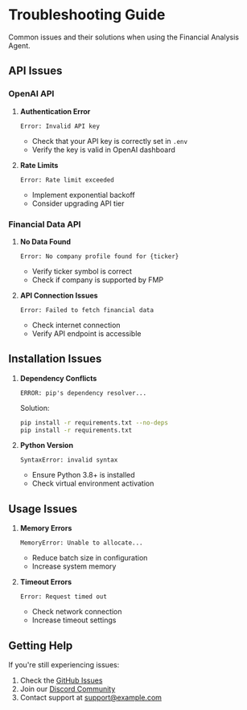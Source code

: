 # Troubleshooting Guide

Common issues and their solutions when using the Financial Analysis Agent.

## API Issues

### OpenAI API

1. **Authentication Error**
   ```
   Error: Invalid API key
   ```
   - Check that your API key is correctly set in `.env`
   - Verify the key is valid in OpenAI dashboard

2. **Rate Limits**
   ```
   Error: Rate limit exceeded
   ```
   - Implement exponential backoff
   - Consider upgrading API tier

### Financial Data API

1. **No Data Found**
   ```
   Error: No company profile found for {ticker}
   ```
   - Verify ticker symbol is correct
   - Check if company is supported by FMP

2. **API Connection Issues**
   ```
   Error: Failed to fetch financial data
   ```
   - Check internet connection
   - Verify API endpoint is accessible

## Installation Issues

1. **Dependency Conflicts**
   ```
   ERROR: pip's dependency resolver...
   ```
   Solution:
   ```bash
   pip install -r requirements.txt --no-deps
   pip install -r requirements.txt
   ```

2. **Python Version**
   ```
   SyntaxError: invalid syntax
   ```
   - Ensure Python 3.8+ is installed
   - Check virtual environment activation

## Usage Issues

1. **Memory Errors**
   ```
   MemoryError: Unable to allocate...
   ```
   - Reduce batch size in configuration
   - Increase system memory

2. **Timeout Errors**
   ```
   Error: Request timed out
   ```
   - Check network connection
   - Increase timeout settings

## Getting Help

If you're still experiencing issues:

1. Check the [GitHub Issues](https://github.com/tan-yong-sheng/financial-analysis-agent/issues)
2. Join our [Discord Community](https://discord.gg/XXX)
3. Contact support at support@example.com
